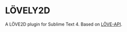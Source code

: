 # LÖVELY2D

A LÖVE2D plugin for Sublime Text 4. Based on [LÖVE-API](https://github.com/love2d-community/love-api).
